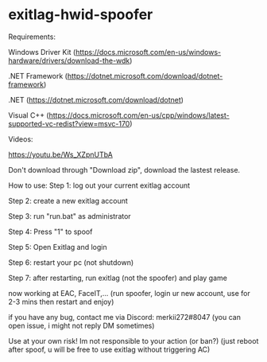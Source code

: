 # exitlag-hwid-spoofer
Requirements:

Windows Driver Kit (https://docs.microsoft.com/en-us/windows-hardware/drivers/download-the-wdk)

.NET Framework (https://dotnet.microsoft.com/download/dotnet-framework)

.NET (https://dotnet.microsoft.com/download/dotnet)

Visual C++ (https://docs.microsoft.com/en-us/cpp/windows/latest-supported-vc-redist?view=msvc-170)


Videos:

https://youtu.be/Ws_XZpnUTbA

Don't download through "Download zip", download the lastest release.

How to use:
Step 1: log out your current exitlag account

Step 2: create a new exitlag account

Step 3: run "run.bat" as administrator

Step 4: Press "1" to spoof

Step 5: Open Exitlag and login

Step 6: restart your pc (not shutdown)

Step 7: after restarting, run exitlag (not the spoofer) and play game


now working at EAC, FaceIT,... (run spoofer, login ur new account, use for 2-3 mins then restart and enjoy)

if you have any bug, contact me via Discord: merkii272#8047 (you can open issue, i might not reply DM sometimes)

Use at your own risk! Im not responsible to your action (or ban?) (just reboot after spoof, u will be free to use exitlag without triggering AC)

